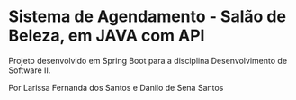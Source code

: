 # Sistema de Agendamento - Salão de Beleza, em JAVA com API

Projeto desenvolvido em Spring Boot para a disciplina Desenvolvimento de Software II.

Por Larissa Fernanda dos Santos e Danilo de Sena Santos
